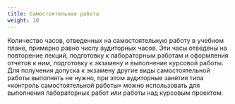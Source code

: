 ```yaml
---
title: Самостоятельная работа
weight: 10
---
```


Количество часов, отведенных на самостоятельную работу в учебном плане, примерно равно числу аудиторных часов. Эти часы отведены на повторение лекций, подготовку к лабораторным работам и оформления отчетов к ним, подготовку к экзамену и выполнение курсовой работы. Для получения допуска к экзамену другие виды самостоятельной работы выполнять не нужно, при этом аудиторные занятия типа «контроль самостоятельной работы» можно использовать для выполнения лабораторных работ или работы над курсовым проектом.

